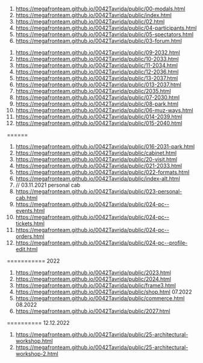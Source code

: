 <!-- https://github.com/luckyone1221/0042Tavrida -->
1. <https://megafronteam.github.io/0042Tavrida/public/00-modals.html>
1. <https://megafronteam.github.io/0042Tavrida/public/index.html>
1. <https://megafronteam.github.io/0042Tavrida/public/02.html>
1. <https://megafronteam.github.io/0042Tavrida/public/04-participants.html>
1. <https://megafronteam.github.io/0042Tavrida/public/05-spectators.html> 
1. <https://megafronteam.github.io/0042Tavrida/public/03-forum.html>
<!-- 1. <https://megafronteam.github.io/0042Tavrida/public/06-muz-ways.html> -->
1. <https://megafronteam.github.io/0042Tavrida/public/09-2032.html>
1. <https://megafronteam.github.io/0042Tavrida/public/10-2033.html>
1. <https://megafronteam.github.io/0042Tavrida/public/11-2034.html>
1. <https://megafronteam.github.io/0042Tavrida/public/12-2036.html>
1. <https://megafronteam.github.io/0042Tavrida/public/13-2037.html>
1. <https://megafronteam.github.io/0042Tavrida/public/013-2037.html>
1.  <https://megafronteam.github.io/0042Tavrida/public/2035.html>
1. <https://megafronteam.github.io/0042Tavrida/public/07-2030.html>
1. <https://megafronteam.github.io/0042Tavrida/public/08-park.html>
1. <https://megafronteam.github.io/0042Tavrida/public/06-muz-ways.html>
1. <https://megafronteam.github.io/0042Tavrida/public/014-2039.html>
1. <https://megafronteam.github.io/0042Tavrida/public/015-2040.html>

======
1. <https://megafronteam.github.io/0042Tavrida/public/016-2031-park.html>
2. <https://megafronteam.github.io/0042Tavrida/public/cabinet.html>
3. <https://megafronteam.github.io/0042Tavrida/public/20-visit.html>
4. <https://megafronteam.github.io/0042Tavrida/public/021-2033.html>
5. <https://megafronteam.github.io/0042Tavrida/public/022-formats.html>
6. <https://megafronteam.github.io/0042Tavrida/public/index-alt.html>
7. // 03.11.2021 personal cab
8. <https://megafronteam.github.io/0042Tavrida/public/023-personal-cab.html>
9.  <https://megafronteam.github.io/0042Tavrida/public/024-pc--events.html>
10. <https://megafronteam.github.io/0042Tavrida/public/024-pc--tickets.html>
11. <https://megafronteam.github.io/0042Tavrida/public/024-pc--orders.html>
12. <https://megafronteam.github.io/0042Tavrida/public/024-pc--profile-edit.html>

=========== 2022 
1. <https://megafronteam.github.io/0042Tavrida/public/2023.html>
2. <https://megafronteam.github.io/0042Tavrida/public/2024.html>
3. <https://megafronteam.github.io/0042Tavrida/public/frame3.html>
4. <https://megafronteam.github.io/0042Tavrida/public/shop.html>
07.2022
1. <https://megafronteam.github.io/0042Tavrida/public/commerce.html>
08.2022
1. <https://megafronteam.github.io/0042Tavrida/public/2027.html>

========== 12.12.2022
1. <https://megafronteam.github.io/0042Tavrida/public/25-architectural-workshop.html>
1. <https://megafronteam.github.io/0042Tavrida/public/25-architectural-workshop-2.html>